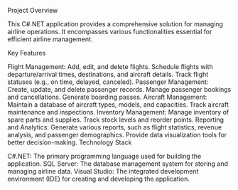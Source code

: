 Project Overview

This C#.NET application provides a comprehensive solution for managing airline operations. It encompasses various functionalities essential for efficient airline management.

Key Features

Flight Management:
Add, edit, and delete flights.
Schedule flights with departure/arrival times, destinations, and aircraft details.
Track flight statuses (e.g., on time, delayed, canceled).
Passenger Management:
Create, update, and delete passenger records.
Manage passenger bookings and cancellations.
Generate boarding passes.
Aircraft Management:
Maintain a database of aircraft types, models, and capacities.
Track aircraft maintenance and inspections.
Inventory Management:
Manage inventory of spare parts and supplies.
Track stock levels and reorder points.
Reporting and Analytics:
Generate various reports, such as flight statistics, revenue analysis, and passenger demographics.
Provide data visualization tools for better decision-making.
Technology Stack

C#.NET: The primary programming language used for building the application.
SQL Server: The database management system for storing and managing airline data.
Visual Studio: The integrated development environment (IDE) for creating and developing the application.
